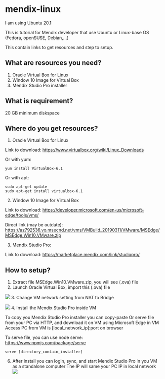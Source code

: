 # mendix-linux
I am using Ubuntu 20.1

This is tutorial for Mendix developer that use Ubuntu or Linux-base OS (Fedora, openSUSE, Debian,...) 

This contain links to get resources and step to setup.

## What are resources you need?
1. Oracle Virtual Box for Linux
2. Window 10 Image for Virtual Box
3. Mendix Studio Pro installer

## What is requirement?
20 GB minimum diskspace

## Where do you get resources?
1. Oracle Virtual Box for Linux

Link to download: 
https://www.virtualbox.org/wiki/Linux_Downloads

Or with yum:
````
yum install VirtualBox-6.1
````
Or with apt:
````
sudo apt-get update
sudo apt-get install virtualbox-6.1
````
2. Window 10 Image for Virtual Box

Link to download:
https://developer.microsoft.com/en-us/microsoft-edge/tools/vms/

Direct link (may be outdate):
https://az792536.vo.msecnd.net/vms/VMBuild_20190311/VMware/MSEdge/MSEdge.Win10.VMware.zip

3. Mendix Studio Pro:

Link to download: 
https://marketplace.mendix.com/link/studiopro/

## How to setup?
1. Extract file MSEdge.Win10.VMware.zip, you will see (.ova) file
2. Launch Oracle Virtual Box, import this (.ova) file

![](https://i.ibb.co/6m6My7c/download-38.jpg)
3. Change VM network setting from NAT to Bridge

![](https://i.ibb.co/x6VZdhy/Screenshot-2021-11-15-T144053-913.jpg)
4. Install the Mendix Studio Pro inside VM

To copy you Mendix Studio Pro installer you can copy-paste
Or serve file from your PC via HTTP, and download it on VM using Microsoft Edge in VM
Access PC from VM is [local_network_ip]:port on browser

To serve file, you can use node serve: https://www.npmjs.com/package/serve
````
serve [directory_contain_installer]
````

6. After install you can login, sync, and start Mendix Studio Pro in you VM as a standalone computer
The IP will same your PC IP in local network
![](https://i.ibb.co/9WYFsX5/Screenshot-2021-11-15-T144515-355.jpg)
